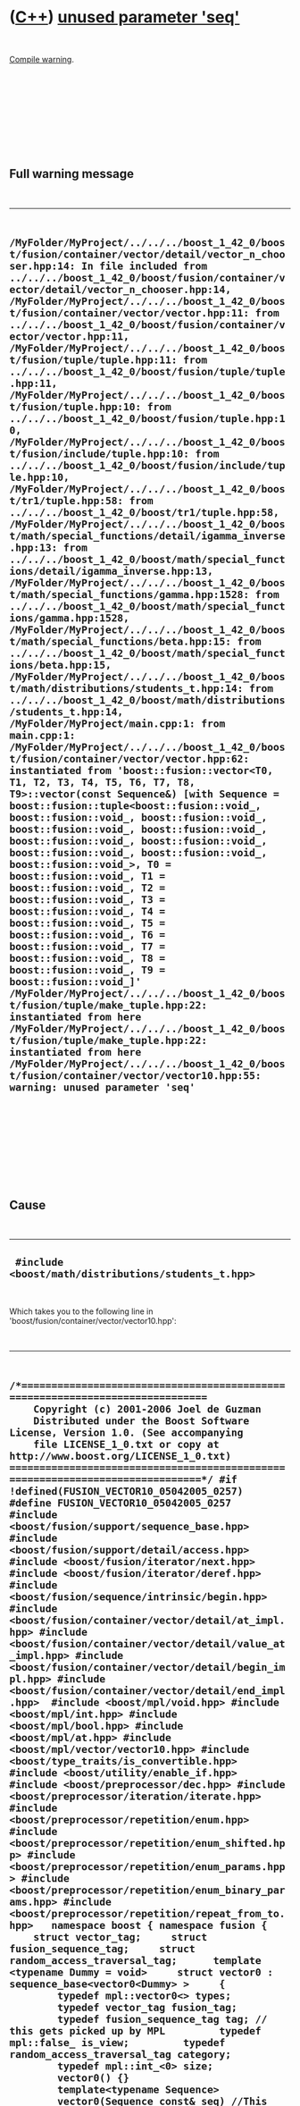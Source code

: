 



 

 

 

 

 

([C++](Cpp.htm)) [unused parameter 'seq'](CppCompileWarningUnusedParameterSeq.htm)
==================================================================================

 

[Compile warning](CppCompileError.htm).

 

 

 

 

 

Full warning message
--------------------

 

  --------------------------------------------------------------------------------------------------------------------------------------------------------------------------------------------------------------------------------------------------------------------------------------------------------------------------------------------------------------------------------------------------------------------------------------------------------------------------------------------------------------------------------------------------------------------------------------------------------------------------------------------------------------------------------------------------------------------------------------------------------------------------------------------------------------------------------------------------------------------------------------------------------------------------------------------------------------------------------------------------------------------------------------------------------------------------------------------------------------------------------------------------------------------------------------------------------------------------------------------------------------------------------------------------------------------------------------------------------------------------------------------------------------------------------------------------------------------------------------------------------------------------------------------------------------------------------------------------------------------------------------------------------------------------------------------------------------------------------------------------------------------------------------------------------------------------------------------------------------------------------------------------------------------------------------------------------------------------------------------------------------------------------------------------------------------------------------------------------------------------------------------------------------------------------------------------------------------------------------------------------------------------------------------------------------------------------------------------------------------------------------------------------------------------------------------------------------------------------------------------------------------------------------------------------------------------------------------------------------------------------------------------------------------------------------------------------------------------------------------------------
  ` /MyFolder/MyProject/../../../boost_1_42_0/boost/fusion/container/vector/detail/vector_n_chooser.hpp:14: In file included from ../../../boost_1_42_0/boost/fusion/container/vector/detail/vector_n_chooser.hpp:14, /MyFolder/MyProject/../../../boost_1_42_0/boost/fusion/container/vector/vector.hpp:11: from ../../../boost_1_42_0/boost/fusion/container/vector/vector.hpp:11, /MyFolder/MyProject/../../../boost_1_42_0/boost/fusion/tuple/tuple.hpp:11: from ../../../boost_1_42_0/boost/fusion/tuple/tuple.hpp:11, /MyFolder/MyProject/../../../boost_1_42_0/boost/fusion/tuple.hpp:10: from ../../../boost_1_42_0/boost/fusion/tuple.hpp:10, /MyFolder/MyProject/../../../boost_1_42_0/boost/fusion/include/tuple.hpp:10: from ../../../boost_1_42_0/boost/fusion/include/tuple.hpp:10, /MyFolder/MyProject/../../../boost_1_42_0/boost/tr1/tuple.hpp:58: from ../../../boost_1_42_0/boost/tr1/tuple.hpp:58, /MyFolder/MyProject/../../../boost_1_42_0/boost/math/special_functions/detail/igamma_inverse.hpp:13: from ../../../boost_1_42_0/boost/math/special_functions/detail/igamma_inverse.hpp:13, /MyFolder/MyProject/../../../boost_1_42_0/boost/math/special_functions/gamma.hpp:1528: from ../../../boost_1_42_0/boost/math/special_functions/gamma.hpp:1528, /MyFolder/MyProject/../../../boost_1_42_0/boost/math/special_functions/beta.hpp:15: from ../../../boost_1_42_0/boost/math/special_functions/beta.hpp:15, /MyFolder/MyProject/../../../boost_1_42_0/boost/math/distributions/students_t.hpp:14: from ../../../boost_1_42_0/boost/math/distributions/students_t.hpp:14, /MyFolder/MyProject/main.cpp:1: from main.cpp:1: /MyFolder/MyProject/../../../boost_1_42_0/boost/fusion/container/vector/vector.hpp:62:   instantiated from 'boost::fusion::vector<T0, T1, T2, T3, T4, T5, T6, T7, T8, T9>::vector(const Sequence&) [with Sequence = boost::fusion::tuple<boost::fusion::void_, boost::fusion::void_, boost::fusion::void_, boost::fusion::void_, boost::fusion::void_, boost::fusion::void_, boost::fusion::void_, boost::fusion::void_, boost::fusion::void_, boost::fusion::void_>, T0 = boost::fusion::void_, T1 = boost::fusion::void_, T2 = boost::fusion::void_, T3 = boost::fusion::void_, T4 = boost::fusion::void_, T5 = boost::fusion::void_, T6 = boost::fusion::void_, T7 = boost::fusion::void_, T8 = boost::fusion::void_, T9 = boost::fusion::void_]' /MyFolder/MyProject/../../../boost_1_42_0/boost/fusion/tuple/make_tuple.hpp:22:   instantiated from here /MyFolder/MyProject/../../../boost_1_42_0/boost/fusion/tuple/make_tuple.hpp:22:   instantiated from here /MyFolder/MyProject/../../../boost_1_42_0/boost/fusion/container/vector/vector10.hpp:55: warning: unused parameter 'seq'`
  --------------------------------------------------------------------------------------------------------------------------------------------------------------------------------------------------------------------------------------------------------------------------------------------------------------------------------------------------------------------------------------------------------------------------------------------------------------------------------------------------------------------------------------------------------------------------------------------------------------------------------------------------------------------------------------------------------------------------------------------------------------------------------------------------------------------------------------------------------------------------------------------------------------------------------------------------------------------------------------------------------------------------------------------------------------------------------------------------------------------------------------------------------------------------------------------------------------------------------------------------------------------------------------------------------------------------------------------------------------------------------------------------------------------------------------------------------------------------------------------------------------------------------------------------------------------------------------------------------------------------------------------------------------------------------------------------------------------------------------------------------------------------------------------------------------------------------------------------------------------------------------------------------------------------------------------------------------------------------------------------------------------------------------------------------------------------------------------------------------------------------------------------------------------------------------------------------------------------------------------------------------------------------------------------------------------------------------------------------------------------------------------------------------------------------------------------------------------------------------------------------------------------------------------------------------------------------------------------------------------------------------------------------------------------------------------------------------------------------------------------------

 

 

 

 

 

Cause
-----

 

  -------------------------------------------------------
  ` #include <boost/math/distributions/students_t.hpp>`
  -------------------------------------------------------

 

Which takes you to the following line in
'boost/fusion/container/vector/vector10.hpp':

 

  ---------------------------------------------------------------------------------------------------------------------------------------------------------------------------------------------------------------------------------------------------------------------------------------------------------------------------------------------------------------------------------------------------------------------------------------------------------------------------------------------------------------------------------------------------------------------------------------------------------------------------------------------------------------------------------------------------------------------------------------------------------------------------------------------------------------------------------------------------------------------------------------------------------------------------------------------------------------------------------------------------------------------------------------------------------------------------------------------------------------------------------------------------------------------------------------------------------------------------------------------------------------------------------------------------------------------------------------------------------------------------------------------------------------------------------------------------------------------------------------------------------------------------------------------------------------------------------------------------------------------------------------------------------------------------------------------------------------------------------------------------------------------------------------------------------------------------------------------------------------------------------------------------------------------------------------------------------------------------------------------------------------------------------------------------------------------------------------------------------------------------------------------------------------------------------------------------------------------------------------------------------------------------------------------------------------------------------------------------------------------------------------------------------------------------------------------------------------------------------
  ` /*=============================================================================     Copyright (c) 2001-2006 Joel de Guzman      Distributed under the Boost Software License, Version 1.0. (See accompanying      file LICENSE_1_0.txt or copy at http://www.boost.org/LICENSE_1_0.txt) ==============================================================================*/ #if !defined(FUSION_VECTOR10_05042005_0257) #define FUSION_VECTOR10_05042005_0257  #include <boost/fusion/support/sequence_base.hpp> #include <boost/fusion/support/detail/access.hpp> #include <boost/fusion/iterator/next.hpp> #include <boost/fusion/iterator/deref.hpp> #include <boost/fusion/sequence/intrinsic/begin.hpp> #include <boost/fusion/container/vector/detail/at_impl.hpp> #include <boost/fusion/container/vector/detail/value_at_impl.hpp> #include <boost/fusion/container/vector/detail/begin_impl.hpp> #include <boost/fusion/container/vector/detail/end_impl.hpp>  #include <boost/mpl/void.hpp> #include <boost/mpl/int.hpp> #include <boost/mpl/bool.hpp> #include <boost/mpl/at.hpp> #include <boost/mpl/vector/vector10.hpp> #include <boost/type_traits/is_convertible.hpp> #include <boost/utility/enable_if.hpp>  #include <boost/preprocessor/dec.hpp> #include <boost/preprocessor/iteration/iterate.hpp> #include <boost/preprocessor/repetition/enum.hpp> #include <boost/preprocessor/repetition/enum_shifted.hpp> #include <boost/preprocessor/repetition/enum_params.hpp> #include <boost/preprocessor/repetition/enum_binary_params.hpp> #include <boost/preprocessor/repetition/repeat_from_to.hpp>   namespace boost { namespace fusion {     struct vector_tag;     struct fusion_sequence_tag;     struct random_access_traversal_tag;      template <typename Dummy = void>     struct vector0 : sequence_base<vector0<Dummy> >     {         typedef mpl::vector0<> types;         typedef vector_tag fusion_tag;         typedef fusion_sequence_tag tag; // this gets picked up by MPL         typedef mpl::false_ is_view;         typedef random_access_traversal_tag category;         typedef mpl::int_<0> size;          vector0() {}          template<typename Sequence>         vector0(Sequence const& seq) //This line         {}     };  // expand vector1 to vector10 #define BOOST_PP_FILENAME_1 <boost/fusion/container/vector/detail/vector_n.hpp> #define BOOST_PP_ITERATION_LIMITS (1, 10) #include BOOST_PP_ITERATE()  }}  #endif`
  ---------------------------------------------------------------------------------------------------------------------------------------------------------------------------------------------------------------------------------------------------------------------------------------------------------------------------------------------------------------------------------------------------------------------------------------------------------------------------------------------------------------------------------------------------------------------------------------------------------------------------------------------------------------------------------------------------------------------------------------------------------------------------------------------------------------------------------------------------------------------------------------------------------------------------------------------------------------------------------------------------------------------------------------------------------------------------------------------------------------------------------------------------------------------------------------------------------------------------------------------------------------------------------------------------------------------------------------------------------------------------------------------------------------------------------------------------------------------------------------------------------------------------------------------------------------------------------------------------------------------------------------------------------------------------------------------------------------------------------------------------------------------------------------------------------------------------------------------------------------------------------------------------------------------------------------------------------------------------------------------------------------------------------------------------------------------------------------------------------------------------------------------------------------------------------------------------------------------------------------------------------------------------------------------------------------------------------------------------------------------------------------------------------------------------------------------------------------------------------

 

[IDE](CppIde.htm): [Qt Creator](CppQtCreator.htm) 1.3.1

[Project type](CppQtProjectType.htm): Qt4 Console Application

[Selected required modules](CppQtCreatorSelectRequiredModules.png):
QtCore

[Compiler](CppCompiler.htm): [G++](CppGpp.htm) 4.4.1

[Boost](CppBoost.htm) version: 1.42.0

 

 

 

 

 

Solution
--------

 

The compiler is right: seq is an unused variable. I changed the code to

 

  ----------------------------------------------------------------------------------------------------------------------------------------------------------------------------------------------------------------------------------------------------------------------------------------------------------------------------------------------------------------------------------------------------------------------------------------------------------------------------------------------------------------------------------------------------------------------------------------------------------------------------------------------------------------------------------------------------------------------------------------------------------------------------------------------------------------------------------------------------------------------------------------------------------------------------------------------------------------------------------------------------------------------------------------------------------------------------------------------------------------------------------------------------------------------------------------------------------------------------------------------------------------------------------------------------------------------------------------------------------------------------------------------------------------------------------------------------------------------------------------------------------------------------------------------------------------------------------------------------------------------------------------------------------------------------------------------------------------------------------------------------------------------------------------------------------------------------------------------------------------------------------------------------------------------------------------------------------------------------------------------------------------------------------------------------------------------------------------------------------------------------------------------------------------------------------------------------------------------------------------------------------------------------------------------------------------------------------------------------------------------------------------------------------------------------------------------------------------------------
  ` /*=============================================================================     Copyright (c) 2001-2006 Joel de Guzman      Distributed under the Boost Software License, Version 1.0. (See accompanying      file LICENSE_1_0.txt or copy at http://www.boost.org/LICENSE_1_0.txt) ==============================================================================*/ #if !defined(FUSION_VECTOR10_05042005_0257) #define FUSION_VECTOR10_05042005_0257  #include <boost/fusion/support/sequence_base.hpp> #include <boost/fusion/support/detail/access.hpp> #include <boost/fusion/iterator/next.hpp> #include <boost/fusion/iterator/deref.hpp> #include <boost/fusion/sequence/intrinsic/begin.hpp> #include <boost/fusion/container/vector/detail/at_impl.hpp> #include <boost/fusion/container/vector/detail/value_at_impl.hpp> #include <boost/fusion/container/vector/detail/begin_impl.hpp> #include <boost/fusion/container/vector/detail/end_impl.hpp>  #include <boost/mpl/void.hpp> #include <boost/mpl/int.hpp> #include <boost/mpl/bool.hpp> #include <boost/mpl/at.hpp> #include <boost/mpl/vector/vector10.hpp> #include <boost/type_traits/is_convertible.hpp> #include <boost/utility/enable_if.hpp>  #include <boost/preprocessor/dec.hpp> #include <boost/preprocessor/iteration/iterate.hpp> #include <boost/preprocessor/repetition/enum.hpp> #include <boost/preprocessor/repetition/enum_shifted.hpp> #include <boost/preprocessor/repetition/enum_params.hpp> #include <boost/preprocessor/repetition/enum_binary_params.hpp> #include <boost/preprocessor/repetition/repeat_from_to.hpp>  namespace boost { namespace fusion {     struct vector_tag;     struct fusion_sequence_tag;     struct random_access_traversal_tag;      template <typename Dummy = void>     struct vector0 : sequence_base<vector0<Dummy> >     {         typedef mpl::vector0<> types;         typedef vector_tag fusion_tag;         typedef fusion_sequence_tag tag; // this gets picked up by MPL         typedef mpl::false_ is_view;         typedef random_access_traversal_tag category;         typedef mpl::int_<0> size;          vector0() {}          template<typename Sequence>         vector0(Sequence const&) //This line         {}     };  // expand vector1 to vector10 #define BOOST_PP_FILENAME_1 <boost/fusion/container/vector/detail/vector_n.hpp> #define BOOST_PP_ITERATION_LIMITS (1, 10) #include BOOST_PP_ITERATE()  }}  #endif`
  ----------------------------------------------------------------------------------------------------------------------------------------------------------------------------------------------------------------------------------------------------------------------------------------------------------------------------------------------------------------------------------------------------------------------------------------------------------------------------------------------------------------------------------------------------------------------------------------------------------------------------------------------------------------------------------------------------------------------------------------------------------------------------------------------------------------------------------------------------------------------------------------------------------------------------------------------------------------------------------------------------------------------------------------------------------------------------------------------------------------------------------------------------------------------------------------------------------------------------------------------------------------------------------------------------------------------------------------------------------------------------------------------------------------------------------------------------------------------------------------------------------------------------------------------------------------------------------------------------------------------------------------------------------------------------------------------------------------------------------------------------------------------------------------------------------------------------------------------------------------------------------------------------------------------------------------------------------------------------------------------------------------------------------------------------------------------------------------------------------------------------------------------------------------------------------------------------------------------------------------------------------------------------------------------------------------------------------------------------------------------------------------------------------------------------------------------------------------------------

 

 

 

 

 





 

[![Valid XHTML 1.0 Strict](valid-xhtml10.png){width="88"
height="31"}](http://validator.w3.org/check?uri=referer)
